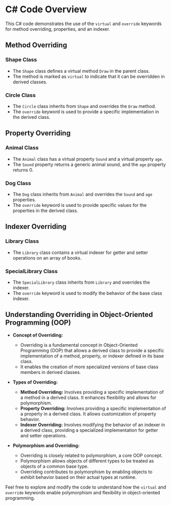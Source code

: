 # C# Code Overview

This C# code demonstrates the use of the `virtual` and `override` keywords for method overriding, properties, and an indexer.

## Method Overriding

### Shape Class
- The `Shape` class defines a virtual method `Draw` in the parent class.
- The method is marked as `virtual` to indicate that it can be overridden in derived classes.

### Circle Class
- The `Circle` class inherits from `Shape` and overrides the `Draw` method.
- The `override` keyword is used to provide a specific implementation in the derived class.

## Property Overriding

### Animal Class
- The `Animal` class has a virtual property `Sound` and a virtual property `age`.
- The `Sound` property returns a generic animal sound, and the `age` property returns 0.

### Dog Class
- The `Dog` class inherits from `Animal` and overrides the `Sound` and `age` properties.
- The `override` keyword is used to provide specific values for the properties in the derived class.

## Indexer Overriding

### Library Class
- The `Library` class contains a virtual indexer for getter and setter operations on an array of books.

### SpecialLibrary Class
- The `SpecialLibrary` class inherits from `Library` and overrides the indexer.
- The `override` keyword is used to modify the behavior of the base class indexer.

## Understanding Overriding in Object-Oriented Programming (OOP)

- **Concept of Overriding:**
  - Overriding is a fundamental concept in Object-Oriented Programming (OOP) that allows a derived class to provide a specific implementation of a method, property, or indexer defined in its base class.
  - It enables the creation of more specialized versions of base class members in derived classes.

- **Types of Overriding:**
  - **Method Overriding:** Involves providing a specific implementation of a method in a derived class. It enhances flexibility and allows for polymorphism.
  - **Property Overriding:** Involves providing a specific implementation of a property in a derived class. It allows customization of property behavior.
  - **Indexer Overriding:** Involves modifying the behavior of an indexer in a derived class, providing a specialized implementation for getter and setter operations.

- **Polymorphism and Overriding:**
  - Overriding is closely related to polymorphism, a core OOP concept.
  - Polymorphism allows objects of different types to be treated as objects of a common base type.
  - Overriding contributes to polymorphism by enabling objects to exhibit behavior based on their actual types at runtime.

Feel free to explore and modify the code to understand how the `virtual` and `override` keywords enable polymorphism and flexibility in object-oriented programming.
